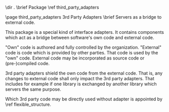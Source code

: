 \dir .
\brief Package \ref third_party_adapters

\page third_party_adapters 3rd Party Adapters
\brief Servers as a bridge to external code.

This package is a special kind of interface adapters.
It contains components which act as a bridge between software's own code and external code.

"Own" code is authored and fully controlled by the organization. 
"External" code is code which is provided by other parties.
That code is used by the "own" code.
External code may be incorporated as source code or (pre-)compiled code.

3rd party adapters shield the own code from the external code.
That is, any changes to external code shall only impact the 3rd party adapters.
That includes for example if one library is exchanged by another library which servers the same purpose.

Which 3rd party code may be directly used without adapter is appointed by \ref flexible_structure.
